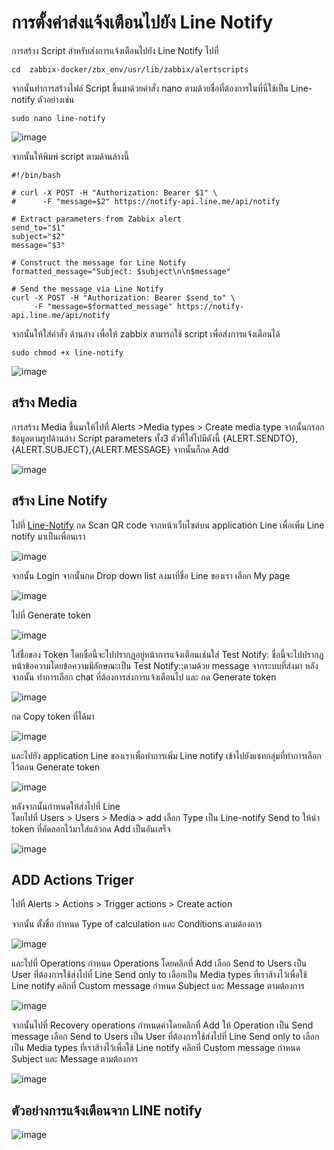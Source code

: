 # การตั้งค่าส่งแจ้งเตือนไปยัง Line Notify

การสร้าง Script สำหรับส่งการแจ้งเตือนไปยัง Line Notify  ไปที่ 

~~~
cd  zabbix-docker/zbx_env/usr/lib/zabbix/alertscripts
~~~

จากนั้นทำการสร้างไฟล์ Script ขึ้นมาด้วยคำสั่ง nano ตามด้วยชื่อที่ต้องการในที่นี่ใช้เป็น Line-notify 
ตัวอย่างเช่น

~~~
sudo nano line-notify
~~~


![image](https://github.com/lersakk/ZabbixUserManual/assets/136166133/1adb47c4-bf9d-49a3-95ea-5715b9a37aab)

จากนั้นให้พิมพ์ script ตามด้านล่างนี้

~~~
#!/bin/bash
 
# curl -X POST -H "Authorization: Bearer $1" \
#      -F "message=$2" https://notify-api.line.me/api/notify
 
# Extract parameters from Zabbix alert
send_to="$1"
subject="$2"
message="$3"
 
# Construct the message for Line Notify
formatted_message="Subject: $subject\n\n$message"
 
# Send the message via Line Notify
curl -X POST -H "Authorization: Bearer $send_to" \
     -F "message=$formatted_message" https://notify-api.line.me/api/notify

~~~

จากนั้นให้ใส่คำสั่ง ด้านล่าง เพื่อให้ zabbix สามารถใช้ script เพื่อส่งการแจ้งเตือนได้

~~~
sudo chmod +x line-notify
~~~

![image](https://github.com/lersakk/ZabbixUserManual/assets/136166133/58595472-438a-4007-9eee-0e2f9e2311b5)


## สร้าง Media 

การสร้าง Media ขึ้นมาให้ไปที่ Alerts >Media types > Create media type 
จากนั้นกรอกข้อมูลตามรูปด้านล่าง Script parameters ทั้ง3 ตัวที่ใส่ไปมีดังนี้
{ALERT.SENDTO},{ALERT.SUBJECT},{ALERT.MESSAGE}
จากนั้นก็กด Add 

![image](https://github.com/lersakk/ZabbixUserManual/assets/136166133/f7e30f01-af62-45df-a62f-7116d5d2bb2d)

## สร้าง Line Notify

ไปที่  [Line-Notify](https://notify-bot.line.me/)  กด Scan QR code จากหน้าเว็บไซต์บน application Line เพื่อเพิ่ม Line notify มาเป็นเพื่อนเรา

![image](https://github.com/lersakk/ZabbixUserManual/assets/136166133/138e3c93-13dd-4667-be87-dd044f596767)


จากนั้น  Login จากนั้นกด Drop down list ลงมาที่ชื่อ Line ของเรา เลือก My page

![image](https://github.com/lersakk/ZabbixUserManual/assets/136166133/b048188b-8681-48f4-a3ed-a609810f48d2)


ไปที่  Generate  token


![image](https://github.com/lersakk/ZabbixUserManual/assets/136166133/36239c2f-0fad-442b-88d0-2bd3c746bd37)

ใส่ชื่อของ Token โดยชื่อนี้จะไปปรากฏอยู่หน้าการแจ้งเตือนเช่นใส่ Test Notify: ชื่อนี้จะไปปรากฏหน้าข้อความโดยข้อความมีลักษณะเป็น Test Notify::ตามด้วย message จากระบบที่ส่งมา หลังจากนั้น ทำการเลือก chat ที่ต้องการส่งการแจ้งเตือนไป และ กด Generate  token


![image](https://github.com/lersakk/ZabbixUserManual/assets/136166133/715979c4-4f46-4672-9ef0-eaf6f3b29162)

กด Copy token ที่ได้มา


![image](https://github.com/lersakk/ZabbixUserManual/assets/136166133/4772117a-20d0-4faa-b80e-f83a2218358c)


และไปยัง application Line ของเราเพื่อทำการเพิ่ม Line notify เข้าไปยังแชทกลุ่มที่ทำการเลือกไว้ตอน Generate  token


![image](https://github.com/lersakk/ZabbixUserManual/assets/136166133/46b4228b-5e69-40fc-82fb-03382ac0816c)

หลังจากนั้นกำหนดให้ส่งไปที่ Line  
โดยไปที่ Users > Users > Media > add
เลือก Type  เป็น Line-notify    Send to ให้นำ token ที่คัดลอกไว้มาใส่แล้วกด Add เป็นอันเสร็จ


![image](https://github.com/lersakk/ZabbixUserManual/assets/136166133/82f8f40e-88f7-421b-8d02-5a10e3a34e07)

## ADD Actions Triger  

ไปที่ Alerts > Actions > Trigger actions > Create action

จากนั้น ตั้งชื่อ กำหนด Type of calculation และ Conditions  ตามต้องการ 


![image](https://github.com/lersakk/ZabbixUserManual/assets/136166133/73cfa7e8-3599-4f1f-827a-9256134f48e1)


และไปที่ Operations กำหนด Operations  โดยคลิกที่ Add
เลือก Send to Users เป็น User ที่ต้องการใช้ส่งไปที่ Line 
Send only to เลือกเป็น Media types ที่เราส้างไว้เพื่อใช้ Line notify คลิกที่ Custom message
กำหนด Subject และ Message ตามต้องการ 



![image](https://github.com/lersakk/ZabbixUserManual/assets/136166133/6849756e-c0f5-4f56-ba86-a9a518e84815)


จากนั้นไปที่ Recovery operations กำหนดค่าโดยคลิกที่ Add ให้ Operation เป็น Send message
เลือก Send to Users เป็น User ที่ต้องการใช้ส่งไปที่ Line 
Send only to เลือกเป็น Media types ที่เราส้างไว้เพื่อใช้ Line notify คลิกที่ Custom message
กำหนด Subject และ Message ตามต้องการ 



![image](https://github.com/lersakk/ZabbixUserManual/assets/136166133/d3a70515-76ae-4b70-b90e-8fe373cbd763)


## ตัวอย่างการแจ้งเตือนจาก LINE notify 


![image](https://github.com/lersakk/ZabbixUserManual/assets/136166133/b7f022a7-d891-4cf9-8b5f-a30277546cc6)
